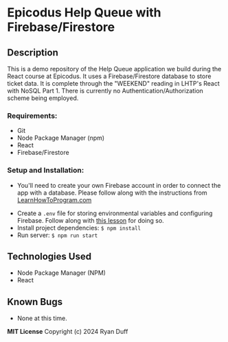 # Epicodus Help Queue with Firebase/Firestore

## Description
This is a demo repository of the Help Queue application we build during the React course at Epicodus. It uses a Firebase/Firestore database to store ticket data. It is complete through the "WEEKEND" reading in LHTP's React with NoSQL Part 1. There is currently no Authentication/Authorization scheme being employed. 

###  Requirements:
  * Git
  * Node Package Manager (npm)
  * React
  * Firebase/Firestore

### Setup and Installation:
* You'll need to create your own Firebase account in order to connect the app with a database. Please follow along with the instructions from [LearnHowToProgram.com](https://part-time.learnhowtoprogram.com/react/react-with-nosql/setting-up-a-firebase-project-firestore-database-and-web-app) 
<!-- * Clone project:  `$ git clone https://github.com/temporaryRyan/demo-help-queue.git` -->
<!-- * Navigate to project directory:  `$ cd demo-help-queue`  -->
* Create a `.env` file for storing environmental variables and configuring Firebase. Follow along with [this lesson](https://part-time.learnhowtoprogram.com/react/react-with-nosql/adding-firebase-to-react) for doing so. 
* Install project dependencies: `$ npm install`
* Run server: `$ npm run start`

## Technologies Used
* Node Package Manager (NPM)
* React 

## Known Bugs
- None at this time.

**MIT License**
Copyright (c) 2024 Ryan Duff